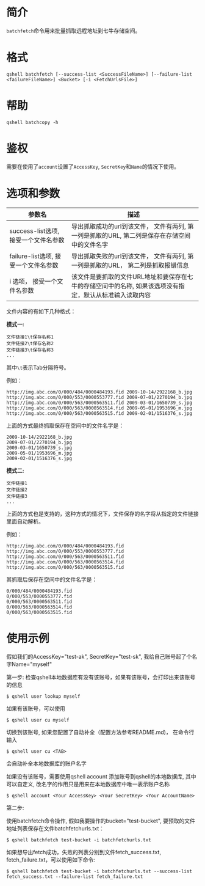 # 简介

`batchfetch`命令用来批量抓取远程地址到七牛存储空间。


# 格式

```
qshell batchfetch [--success-list <SuccessFileName>] [--failure-list <failureFileName>] <Bucket> [-i <FetchUrlsFile>]
```

# 帮助
```
qshell batchcopy -h
```

# 鉴权

需要在使用了`account`设置了`AccessKey`, `SecretKey`和`Name`的情况下使用。

# 选项和参数

| 参数名           | 描述                                                                                          |
|------------------|-----------------------------------------------------------------------------------------------|
| success-list选项, 接受一个文件名参数 | 导出抓取成功的url到该文件， 文件有两列, 第一列是抓取的URL, 第二列是保存在存储空间中的文件名字 |
| failure-list选项, 接受一个文件名参数 | 导出抓取失败的url到该文件， 文件有两列, 第一列是抓取的URL， 第二列是抓取报错信息| 
| i 选项， 接受一个文件名<FetchUrlsFile>参数 | 该文件是要抓取的文件URL地址和要保存在七牛的存储空间中的名称, 如果该选项没有指定，默认从标准输入读取内容 |

<FetchUrlsFile>文件内容的有如下几种格式：

**模式一:**

```
文件链接1\t保存名称1
文件链接2\t保存名称2
文件链接3\t保存名称3
...
```
其中`\t`表示Tab分隔符号。

例如：


```
http://img.abc.com/0/000/484/0000484193.fid	2009-10-14/2922168_b.jpg
http://img.abc.com/0/000/553/0000553777.fid	2009-07-01/2270194_b.jpg
http://img.abc.com/0/000/563/0000563511.fid	2009-03-01/1650739_s.jpg
http://img.abc.com/0/000/563/0000563514.fid	2009-05-01/1953696_m.jpg
http://img.abc.com/0/000/563/0000563515.fid	2009-02-01/1516376_s.jpg
```
上面的方式最终抓取保存在空间中的文件名字是：


```
2009-10-14/2922168_b.jpg
2009-07-01/2270194_b.jpg
2009-03-01/1650739_s.jpg
2009-05-01/1953696_m.jpg
2009-02-01/1516376_s.jpg
```

**模式二:**

```
文件链接1
文件链接2
文件链接3
...
```

上面的方式也是支持的，这种方式的情况下，文件保存的名字将从指定的文件链接里面自动解析。

例如：

```
http://img.abc.com/0/000/484/0000484193.fid
http://img.abc.com/0/000/553/0000553777.fid
http://img.abc.com/0/000/563/0000563511.fid
http://img.abc.com/0/000/563/0000563514.fid
http://img.abc.com/0/000/563/0000563515.fid
```

其抓取后保存在空间中的文件名字是：


```
0/000/484/0000484193.fid
0/000/553/0000553777.fid
0/000/563/0000563511.fid
0/000/563/0000563514.fid
0/000/563/0000563515.fid
```


# 使用示例

假如我们的AccessKey="test-ak", SecretKey="test-sk", 我给自己账号起了个名字Name="myself"

第一步:
检查qshell本地数据库有没有该账号，如果有该账号，会打印出来该账号的信息

```
$ qshell user lookup myself
```

如果有该账号，可以使用

```
$ qshell user cu myself
```
切换到该账号, 如果您配置了自动补全（配置方法参考README.md)， 在命令行输入
```
$ qshell user cu <TAB>
```
会自动补全本地数据库的账户名字

如果没有该账号，需要使用qshell account 添加账号到qshell的本地数据库, 其中<Your AccountName>可以自定义, 改名字的作用只是用来在本地数据库中唯一表示账户名称

```
$ qshell account <Your AccessKey> <Your SecretKey> <Your AccountName>
```

第二步:

使用batchfetch命令操作, 假如我要操作的bucket="test-bucket", 要预取的文件地址列表保存在文件batchfetchurls.txt：

```
$ qshell batchfetch test-bucket -i batchfetchurls.txt
```

如果想导出fetch成功，失败的列表分别到文件fetch_success.txt, fetch_failure.txt，可以使用如下命令:

```
$ qshell batchfetch test-bucket -i batchfetchurls.txt --success-list fetch_success.txt --failure-list fetch_failure.txt
```
